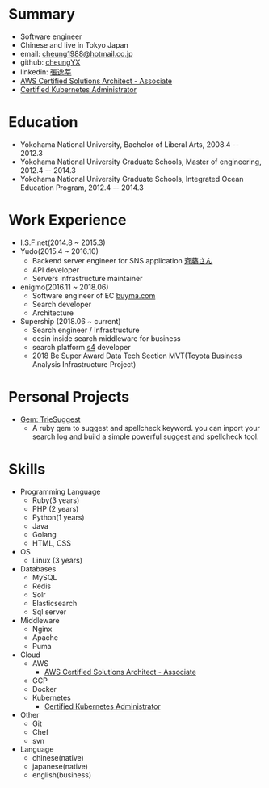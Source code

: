 # Summary
* Software engineer
* Chinese and live in Tokyo Japan
* email: cheung1988@hotmail.co.jp
* github: [cheungYX](https://github.com/cheungYX)
* linkedin: [張逸莘](https://jp.linkedin.com/in/逸しん-張-93b877141)
* [AWS Certified Solutions Architect - Associate](https://www.certmetrics.com/amazon/public/badge.aspx?i=1&t=c&d=2018-11-17&ci=AWS00525464)
* [Certified Kubernetes Administrator](https://www.youracclaim.com/badges/2ec925a3-7828-445c-bc33-d80f3b891fae/public_url)

# Education
* Yokohama National University, Bachelor of Liberal Arts, 2008.4 -- 2012.3
* Yokohama National University Graduate Schools, Master of engineering, 2012.4 -- 2014.3
* Yokohama National University Graduate Schools, Integrated Ocean Education Program, 2012.4 -- 2014.3

# Work Experience
* I.S.F.net(2014.8 ~ 2015.3)
* Yudo(2015.4 ~ 2016.10)
  * Backend server engineer for SNS application [斉藤さん](https://itunes.apple.com/jp/app/%E6%96%89%E8%97%A4%E3%81%95%E3%82%93/id458288241?mt=8)
  * API developer
  * Servers infrastructure maintainer
* enigmo(2016.11 ~ 2018.06)
  * Software engineer of EC [buyma.com](https://www.buyma.com/)
  * Search developer
  * Architecture
* Supership (2018.06 ~ current)
  * Search engineer / Infrastructure
  * desin inside search middleware for business
  * search platform [s4](https://www.s4p.jp/) developer
  * 2018 Be Super Award Data Tech Section MVT(Toyota Business Analysis Infrastructure Project)

# Personal Projects
* [Gem: TrieSuggest](https://rubygems.org/gems/trie_suggest)
  * A ruby gem to suggest and spellcheck keyword. you can inport your search log and build a simple powerful suggest and spellcheck tool.


# Skills
* Programming Language
  * Ruby(3 years)
  * PHP (2 years)
  * Python(1 years)
  * Java
  * Golang
  * HTML, CSS
* OS
  * Linux (3 years)
* Databases
  * MySQL
  * Redis
  * Solr
  * Elasticsearch
  * Sql server
* Middleware
  * Nginx
  * Apache
  * Puma
* Cloud
  * AWS
    * [AWS Certified Solutions Architect - Associate](https://www.certmetrics.com/amazon/public/badge.aspx?i=1&t=c&d=2018-11-17&ci=AWS00525464)
  * GCP
  * Docker
  * Kubernetes
    * [Certified Kubernetes Administrator](https://www.youracclaim.com/badges/2ec925a3-7828-445c-bc33-d80f3b891fae/public_url)
* Other
  * Git
  * Chef
  * svn
* Language
  * chinese(native)
  * japanese(native)
  * english(business)
